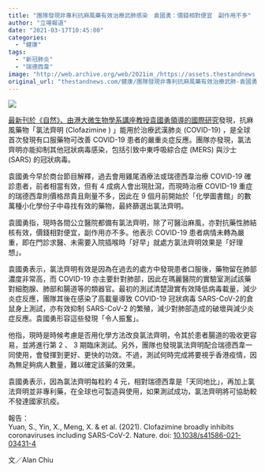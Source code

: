 ```yaml
---
title: "團隊發現非專利抗麻風藥有效治療武肺感染　袁國勇：價錢相對便宜　副作用不多"
author: "立場報道"
date: "2021-03-17T10:45:00"
categories:
  - "健康"
tags:
  - "新冠肺炎"
  - "瑞德西韋"
image: "http://web.archive.org/web/2021im_/https://assets.thestandnews.com/media/photos/Untitled-1_s3WFs_E0bPPbj.png"
original_url: "thestandnews.com/健康/團隊發現非專利抗麻風藥有效治療武肺-袁國勇-價錢相對便宜-副作用不多"
---
```

![](http://web.archive.org/web/2021im_/https://assets.thestandnews.com/media/photos/Untitled-1_s3WFs_E0bPPbj.png)

[最新刊於《自然》、由港大微生物學系講座教授袁國勇領導的國際研究](http://web.archive.org/web/20211229132535/https://doi.org/10.1038/s41586-021-03431-4)發現，抗麻風藥物「氯法齊明 (Clofazimine ) 」能用於治療武漢肺炎 (COVID-19) ，是全球首次發現有口服藥物可改善 COVID-19 患者的嚴重炎症反應。團隊亦發現，氯法齊明亦能抑制其他冠狀病毒感染，包括引致中東呼吸綜合症 (MERS) 與沙士 (SARS) 的冠狀病毒。

袁國勇今早於商台節目解釋，過去會用雞尾酒療法或瑞德西韋治療 COVID-19 確診患者，前者相當有效，但有 4 成病人會出現肚瀉，而現時治療 COVID-19 重症的瑞德西韋則價格昂貴且劑量不多，因此在 9 個月前開始於「化學圖書館」的數萬種小化學份子中尋找有效的藥物，最終篩選出氯法齊明。

袁國勇指，現時各間公立醫院都備有氯法齊明，除了可醫治麻風，亦對抗藥性肺結核有效，價錢相對便宜，副作用亦不多。他表示 COVID-19 患者病情未轉為嚴重，即在門診求醫、未需要入院插喉時「好早」就處方氯法齊明效果是「好理想」。

袁國勇表示，氯法齊明有效是因為在過去的處方中發現患者口服後，藥物留在肺部濃度非常高，而 COVID-19 亦主要針對肺部，因此在瑪麗醫院的實驗室測試該藥對細胞腺、肺部和腸道等的類器官。最初的測試清楚證實有效降低病毒載量，減少炎症反應，團隊其後在感染了高載量導致 COVID-19 冠狀病毒 SARS-CoV-2的倉鼠身上測試，亦有效抑制 SARS-CoV-2 的繁殖，減少對肺部造成的破壞與減少炎症反應。袁國勇形容這些發現「令人振奮」。

他指，現時是時候考慮是否用化學方法改良氯法齊明，令其於患者腸道的吸收更容易，並將進行第 2 、 3 期臨床測試。另外，團隊也發現氯法齊明配合瑞德西韋一同使用，會發揮到更好、更快的功效。不過，測試何時完成將要視乎香港疫情，因為無足夠病人數量，難以確定該藥的效果。

袁國勇表示，因為氯法齊明每粒約 4 元，相對瑞德西韋是「天同地比」，再加上氯法齊明並非專利藥，在全球也可製造與使用，如果測試成功，氯法齊明將可協助較不發達國家抗疫。

報告：  
Yuan, S., Yin, X., Meng, X. & et al. (2021). Clofazimine broadly inhibits coronaviruses including SARS-CoV-2. Nature. doi: [10.1038/s41586-021-03431-4](http://web.archive.org/web/20211229132535/https://doi.org/10.1038/s41586-021-03431-4)

文／Alan Chiu